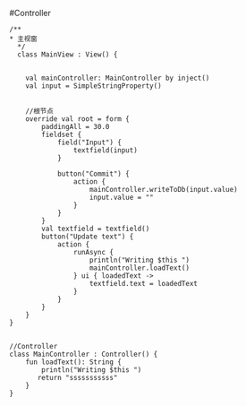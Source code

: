 #Controller

    /**
    * 主视窗
      */
      class MainView : View() {
    
    
        val mainController: MainController by inject()
        val input = SimpleStringProperty()
    
    
        //根节点
        override val root = form {
            paddingAll = 30.0
            fieldset {
                field("Input") {
                    textfield(input)
                }
    
                button("Commit") {
                    action {
                        mainController.writeToDb(input.value)
                        input.value = ""
                    }
                }
            }
            val textfield = textfield()
            button("Update text") {
                action {
                    runAsync {
                        println("Writing $this ")
                        mainController.loadText()
                    } ui { loadedText ->
                        textfield.text = loadedText
                    }
                }
            }
        }
    }


    //Controller
    class MainController : Controller() {
        fun loadText(): String {
            println("Writing $this ")
           return "sssssssssss"
        }
    }